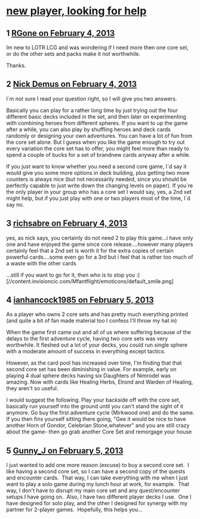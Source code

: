 # [new player, looking for help](https://community.fantasyflightgames.com/topic/78708-new-player-looking-for-help/)

## 1 [RGone on February 4, 2013](https://community.fantasyflightgames.com/topic/78708-new-player-looking-for-help/?do=findComment&comment=758276)

Im new to LOTR LCG and was wondering if I need more then one core set, or do the other sets and packs make it not worthwhile.

Thanks.

## 2 [Nick Demus on February 4, 2013](https://community.fantasyflightgames.com/topic/78708-new-player-looking-for-help/?do=findComment&comment=758293)

I´m not sure I read your question right, so I will give you two answers.

Basically you can play for a rather long time by just trying out the four different basic decks included in the set, and then later on experimenting with combining heroes from different spheres. If you want to up the game after a while, you can also play by shuffling heroes and deck cards randomly or designing your own adventures. You can have a lot of fun from the core set alone. But I guess when you like the game enough to try out every variation the core set has to offer, you might feel more than ready to spend a couple of bucks for a set of brandnew cards anyway after a while.

If you just want to know whether you need a second core game, I´d say it would give you some more options in deck building, plus getting two more counters is always nice (but not necessarily needed, since you should be perfectly capable to just write down the changing levels on paper). If you´re the only player in your group who has a core set I would say, yes, a 2nd set might help, but if you just play with one or two players most of the time, I´d say no.

## 3 [richsabre on February 4, 2013](https://community.fantasyflightgames.com/topic/78708-new-player-looking-for-help/?do=findComment&comment=758355)

yes, as nick says, you certainly do not need 2 to play this game…i have only one and have enjoyed the game since core release….however many players certainly feel that a 2nd set is worth it for the extra copies of certain powerful cards….some even go for a 3rd but i feel that is rather too much of a waste with the other cards

…still if you want to go for it, then who is to stop you :) [//content.invisioncic.com/Mfantflight/emoticons/default_smile.png]

## 4 [ianhancock1985 on February 5, 2013](https://community.fantasyflightgames.com/topic/78708-new-player-looking-for-help/?do=findComment&comment=758749)

As a player who owns 2 core sets and has pretty much everything printed (and quite a bit of fan made material too I confess I'll throw my hat in)

When the game first came out and all of us where suffering because of the delays to the first adventure cycle, having two core sets was very worthwhile. It fleshed out a lot of your decks, you could run single sphere with a moderate amount of success in everything except tactics.

However, as the card pool has increased over time, I'm finding that that second core set has been diminishing in value. For example, early on playing 4 dual sphere decks having six Daughters of Nimrodel was amazing. Now with cards like Healing Herbs, Elrond and Warden of Healing, they aren't so useful.

I would suggest the following. Play your backside off with the core set, basically run yourself into the ground until you can't stand the sight of it anymore. Go buy the first adventure cycle (Mirkwood one) and do the same. If you then fins yourself sitting there going, "Gee it would be nice to have another Horn of Gondor, Celebrian Stone,whatever" and you are still crazy about the game- then go grab another Core Set and remorgage your house

## 5 [Gunny_J on February 5, 2013](https://community.fantasyflightgames.com/topic/78708-new-player-looking-for-help/?do=findComment&comment=758982)

I just wanted to add one more reason (excuse) to buy a second core set.  I like having a second core set, so I can have a second copy of the quests and encounter cards.  That way, I can take everything with me when I just want to play a solo game during my lunch hour at work, for example.  That way, I don't have to disrupt my main core set and any quest/encounter setups I have going on.  Also, I have two different player decks I use.  One I have designed for solo play, and the other I designed for synergy with my partner for 2-player games.  Hopefully, this helps you…

